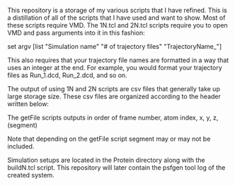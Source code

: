 This repository is a storage of my various scripts that I have refined. This is a distillation of all of the scripts that
I have used and want to show. Most of these scripts require VMD. The 1N.tcl and 2N.tcl scripts require you to open VMD
and pass arguments into it in this fashion:

set argv [list "Simulation name" "# of trajectory files" "TrajectoryName_"]



This also requires that your trajectory file names are formatted in a way that uses an integer at the end. For example, you
would format your trajectory files as Run_1.dcd, Run_2.dcd, and so on. 

The output of using 1N and 2N scripts are csv files that generally take up large storage size. These csv files are organized 
according to the header written below:

The getFile scripts outputs in order of frame number, atom index, x, y, z, (segment)

Note that depending on the getFile script segment may or may not be included.


Simulation setups are located in the Protein directory along with the buildN.tcl script. This repository will later contain the
psfgen tool log of the created system.
